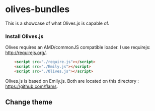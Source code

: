 olives-bundles
==============

This is a showcase of what Olives.js is capable of. 

### Install Olives.js

Olives requires an AMD/commonJS compatible loader. I use requirejs: http://requirejs.org/.

```html
	<script src="./require.js"></script>
	<script src="./Emily.js"></script>
	<script src="./Olives.js"></script>
```	

Olives.js is based on Emily.js. Both are located on this directory : https://github.com/flams.


## Change theme

